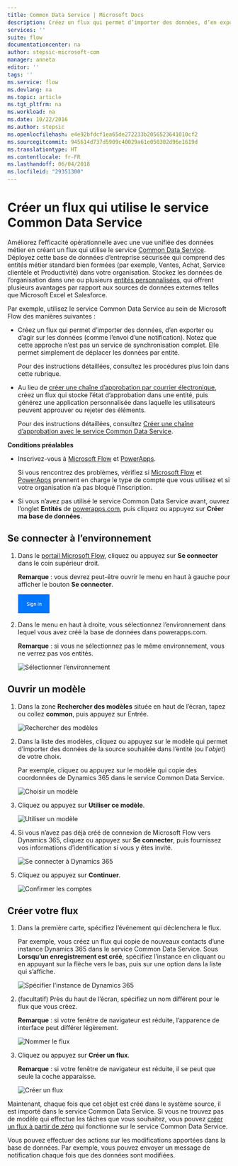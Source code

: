 ```yaml
---
title: Common Data Service | Microsoft Docs
description: Créez un flux qui permet d’importer des données, d’en exporter ou de créer des approbations avec le service Common Data Service.
services: ''
suite: flow
documentationcenter: na
author: stepsic-microsoft-com
manager: anneta
editor: ''
tags: ''
ms.service: flow
ms.devlang: na
ms.topic: article
ms.tgt_pltfrm: na
ms.workload: na
ms.date: 10/22/2016
ms.author: stepsic
ms.openlocfilehash: e4e92bfdcf1ea65de272233b2056523641010cf2
ms.sourcegitcommit: 945614d737d5909c40029a61e050302d96e1619d
ms.translationtype: HT
ms.contentlocale: fr-FR
ms.lasthandoff: 06/04/2018
ms.locfileid: "29351300"
---
```

# <a name="create-a-flow-that-uses-the-common-data-service"></a>Créer un flux qui utilise le service Common Data Service
Améliorez l’efficacité opérationnelle avec une vue unifiée des données métier en créant un flux qui utilise le service [Common Data Service](https://powerapps.microsoft.com/tutorials/data-platform-intro/). Déployez cette base de données d’entreprise sécurisée qui comprend des entités métier standard bien formées (par exemple, Ventes, Achat, Service clientèle et Productivité) dans votre organisation. Stockez les données de l’organisation dans une ou plusieurs [entités personnalisées](https://powerapps.microsoft.com/tutorials/data-platform-create-entity/), qui offrent plusieurs avantages par rapport aux sources de données externes telles que Microsoft Excel et Salesforce.

Par exemple, utilisez le service Common Data Service au sein de Microsoft Flow des manières suivantes :

* Créez un flux qui permet d’importer des données, d’en exporter ou d’agir sur les données (comme l’envoi d’une notification). Notez que cette approche n’est pas un service de synchronisation complet. Elle permet simplement de déplacer les données par entité.
  
    Pour des instructions détaillées, consultez les procédures plus loin dans cette rubrique.
* Au lieu de [créer une chaîne d’approbation par courrier électronique](wait-for-approvals.md), créez un flux qui stocke l’état d’approbation dans une entité, puis générez une application personnalisée dans laquelle les utilisateurs peuvent approuver ou rejeter des éléments.
  
    Pour des instructions détaillées, consultez [Créer une chaîne d’approbation avec le service Common Data Service](common-data-model-approve.md).

**Conditions préalables**

* Inscrivez-vous à [Microsoft Flow](https://flow.microsoft.com) et [PowerApps](https://web.powerapps.com).
  
    Si vous rencontrez des problèmes, vérifiez si [Microsoft Flow](sign-up-sign-in.md) et [PowerApps](https://powerapps.microsoft.com/tutorials/signup-for-powerapps/) prennent en charge le type de compte que vous utilisez et si votre organisation n’a pas bloqué l’inscription.
* Si vous n’avez pas utilisé le service Common Data Service avant, ouvrez l’onglet **Entités** de [powerapps.com](https://web.powerapps.com/#/entities), puis cliquez ou appuyez sur **Créer ma base de données**.

## <a name="sign-in-to-your-environment"></a>Se connecter à l’environnement
1. Dans le [portail Microsoft Flow](https://flow.microsoft.com), cliquez ou appuyez sur **Se connecter** dans le coin supérieur droit.
   
    **Remarque** : vous devrez peut-être ouvrir le menu en haut à gauche pour afficher le bouton **Se connecter**.
   
    ![Se connecter](./media/common-data-model-intro/signin-flow.png)
2. Dans le menu en haut à droite, vous sélectionnez l’environnement dans lequel vous avez créé la base de données dans powerapps.com.
   
    **Remarque** : si vous ne sélectionnez pas le même environnement, vous ne verrez pas vos entités.
   
    ![Sélectionner l’environnement](./media/common-data-model-intro/select-environment.png)

## <a name="open-a-template"></a>Ouvrir un modèle
1. Dans la zone **Rechercher des modèles** située en haut de l’écran, tapez ou collez **common**, puis appuyez sur Entrée.
   
    ![Rechercher des modèles](./media/common-data-model-intro/template-search.png)
2. Dans la liste des modèles, cliquez ou appuyez sur le modèle qui permet d’importer des données de la source souhaitée dans l’entité (ou l’*objet*) de votre choix.
   
    Par exemple, cliquez ou appuyez sur le modèle qui copie des coordonnées de Dynamics 365 dans le service Common Data Service.
   
    ![Choisir un modèle](./media/common-data-model-intro/choose-template.png)
3. Cliquez ou appuyez sur **Utiliser ce modèle**.
   
    ![Utiliser un modèle](./media/common-data-model-intro/use-template.png)
4. Si vous n’avez pas déjà créé de connexion de Microsoft Flow vers Dynamics 365, cliquez ou appuyez sur **Se connecter**, puis fournissez vos informations d’identification si vous y êtes invité.
   
    ![Se connecter à Dynamics 365](./media/common-data-model-intro/dynamics-signin.png)
5. Cliquez ou appuyez sur **Continuer**.
   
    ![Confirmer les comptes](./media/common-data-model-intro/confirm-accounts.png)

## <a name="build-your-flow"></a>Créer votre flux
1. Dans la première carte, spécifiez l’événement qui déclenchera le flux.
   
    Par exemple, vous créez un flux qui copie de nouveaux contacts d’une instance Dynamics 365 dans le service Common Data Service. Sous **Lorsqu’un enregistrement est créé**, spécifiez l’instance en cliquant ou en appuyant sur la flèche vers le bas, puis sur une option dans la liste qui s’affiche.
   
    ![Spécifier l’instance de Dynamics 365](./media/common-data-model-intro/specify-instance.png)
2. (facultatif) Près du haut de l’écran, spécifiez un nom différent pour le flux que vous créez.
   
    **Remarque** : si votre fenêtre de navigateur est réduite, l’apparence de interface peut différer légèrement.
   
    ![Nommer le flux](./media/common-data-model-intro/name-flow.png)
3. Cliquez ou appuyez sur **Créer un flux**.
   
    **Remarque** : si votre fenêtre de navigateur est réduite, il se peut que seule la coche apparaisse.
   
    ![Créer un flux](./media/common-data-model-intro/create-flow.png)

Maintenant, chaque fois que cet objet est créé dans le système source, il est importé dans le service Common Data Service. Si vous ne trouvez pas de modèle qui effectue les tâches que vous souhaitez, vous pouvez [créer un flux à partir de zéro](get-started-logic-flow.md) qui fonctionne sur le service Common Data Service.

Vous pouvez effectuer des actions sur les modifications apportées dans la base de données. Par exemple, vous pouvez envoyer un message de notification chaque fois que des données sont modifiées.

